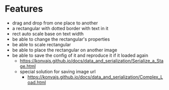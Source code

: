 # Features
* drag and drop from one place to another
* a rectangular with dotted border with text in it
* rect auto scale base on text width
* be able to change the rectangular's properties
* be able to scale rectangular
* be able to place the rectangular on another image
* be able to save the config of it and reproduce it if it loaded again
  * https://konvajs.github.io/docs/data_and_serialization/Serialize_a_Stage.html
  * special solution for saving image url
    * https://konvajs.github.io/docs/data_and_serialization/Complex_Load.html


